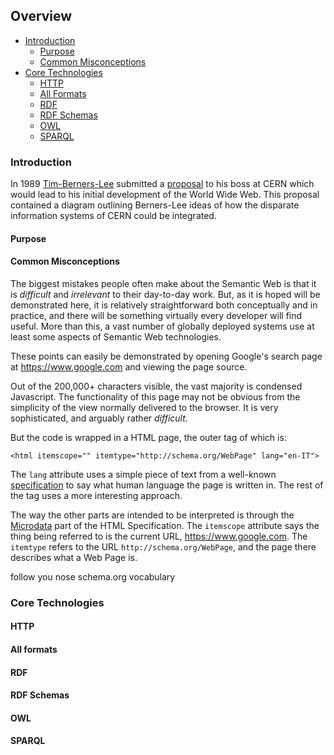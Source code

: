 ## Overview

* [Introduction](#introduction)
  * [Purpose](#purpose)
  * [Common Misconceptions](#common-misconceptions)
* [Core Technologies](#core-technologies)
  * [HTTP](#http)
  * [All Formats](#all-formats)
  * [RDF](#rdf)
  * [RDF Schemas](#rdf-schemas)
  * [OWL](#owl)
  * [SPARQL](#sparql)

### Introduction

In 1989 [Tim-Berners-Lee](https://en.wikipedia.org/wiki/Tim_Berners-Lee) submitted a [proposal](http://info.cern.ch/Proposal.html) to his boss at CERN which would lead to his initial development of the World Wide Web. This proposal contained a diagram outlining Berners-Lee ideas of how the disparate information systems of CERN could be integrated.

#### Purpose

#### Common Misconceptions

The biggest mistakes people often make about the Semantic Web is that it is *difficult* and *irrelevant* to their day-to-day work. But, as it is hoped will be demonstrated here, it is relatively straightforward both conceptually and in practice, and there will be something virtually every developer will find useful. More than this, a vast number of globally deployed systems use at least some aspects of Semantic Web technologies.

These points can easily be demonstrated by opening Google's search page at https://www.google.com and viewing the page source.

Out of the 200,000+ characters visible, the vast majority is condensed Javascript. The functionality of this page may not be obvious from the simplicity of the view normally delivered to the browser. It is very sophisticated, and arguably rather *difficult*.

But the code is wrapped in a HTML page, the outer tag of which is:

```
<html itemscope="" itemtype="http://schema.org/WebPage" lang="en-IT">
```

The `lang` attribute uses a simple piece of text from a well-known [specification](https://tools.ietf.org/html/bcp47) to say what human language the page is written in. The rest of the tag uses a more interesting approach.

The way the other parts are intended to be interpreted is through the [Microdata](https://www.w3.org/TR/microdata/) part of the HTML Specification. The `itemscope` attribute says the thing being referred to is the current URL, https://www.google.com. The `itemtype` refers to the URL `http://schema.org/WebPage`, and the page there describes what a Web Page is.

follow you nose
schema.org vocabulary

### Core Technologies

#### HTTP

#### All formats

#### RDF

#### RDF Schemas

#### OWL

#### SPARQL
